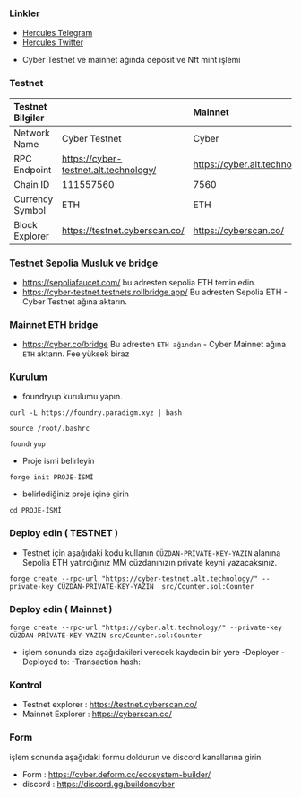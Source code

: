 ### Linkler
 * [Hercules Telegram](https://t.me/HerculesNode)
 * [Hercules Twitter](https://twitter.com/Herculesnode)


- Cyber Testnet ve mainnet ağında deposit ve Nft mint işlemi


### Testnet

| Testnet Bilgiler |      |     Mainnet  |    
| :-------- | :------- |  :-------      | 
| Network Name	      | Cyber Testnet |    Cyber    |  
| RPC Endpoint	      | https://cyber-testnet.alt.technology/ |  https://cyber.alt.technology/     |  
| Chain ID	      | 	111557560 |     7560   |   	 |  
| Currency Symbol	      | ETH |     ETH   |    |  
| Block Explorer      | 	https://testnet.cyberscan.co/|     https://cyberscan.co/  |   


### Testnet Sepolia Musluk ve bridge

- https://sepoliafaucet.com/  bu adresten sepolia ETH temin edin.
- https://cyber-testnet.testnets.rollbridge.app/  Bu adresten Sepolia ETH - Cyber Testnet ağına aktarın.

### Mainnet ETH bridge

- https://cyber.co/bridge  Bu adresten `ETH ağından` - Cyber Mainnet ağına `ETH` aktarın. Fee yüksek biraz

### Kurulum 

- foundryup kurulumu yapın.

```shell
curl -L https://foundry.paradigm.xyz | bash
```

```shell
source /root/.bashrc
```

```shell
foundryup
```

-  Proje ismi belirleyin

```shell
forge init PROJE-İSMİ
```

- belirlediğiniz proje içine girin

```shell
cd PROJE-İSMİ
```

### Deploy edin ( TESTNET )

- Testnet için aşağıdaki kodu kullanın `CÜZDAN-PRİVATE-KEY-YAZIN` alanına Sepolia ETH yatırdığınız MM cüzdanınızın private keyni yazacaksınız. 

```shell
forge create --rpc-url "https://cyber-testnet.alt.technology/" --private-key CÜZDAN-PRİVATE-KEY-YAZIN  src/Counter.sol:Counter
```


### Deploy edin ( Mainnet )

```shell
forge create --rpc-url "https://cyber.alt.technology/" --private-key CÜZDAN-PRİVATE-KEY-YAZIN src/Counter.sol:Counter
```


- işlem sonunda size  aşağıdakileri verecek kaydedin bir yere
-Deployer
-Deployed to:
-Transaction hash:

### Kontrol

- Testnet explorer : https://testnet.cyberscan.co/
- Mainnet Explorer : https://cyberscan.co/


### Form

işlem sonunda aşağıdaki formu doldurun ve discord kanallarına girin.

- Form : https://cyber.deform.cc/ecosystem-builder/
- discord : https://discord.gg/buildoncyber
